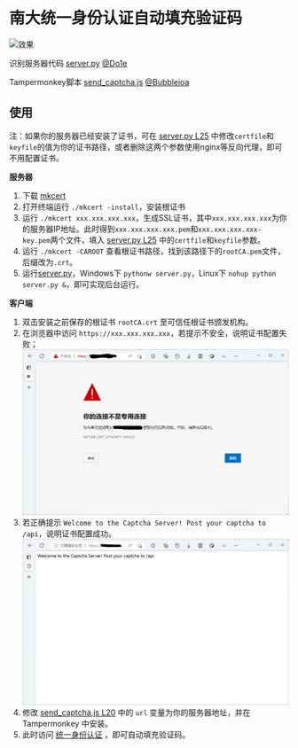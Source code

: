 # 南大统一身份认证自动填充验证码

![效果](img/效果.gif)

识别服务器代码 [server.py](server.py) [@Do1e](https://github.com/Do1e)

Tampermonkey脚本 [send_captcha.js](send_captcha.js) [@Bubbleioa](https://github.com/Bubbleioa)

## 使用

注：如果你的服务器已经安装了证书，可在 [server.py L25](server.py#L25) 中修改`certfile`和`keyfile`的值为你的证书路径，或者删除这两个参数使用nginx等反向代理，即可不用配置证书。

**服务器**

1. 下载 [mkcert](https://github.com/FiloSottile/mkcert/releases)
2. 打开终端运行 `./mkcert -install`，安装根证书
3. 运行 `./mkcert xxx.xxx.xxx.xxx`，生成SSL证书，其中`xxx.xxx.xxx.xxx`为你的服务器IP地址。此时得到`xxx.xxx.xxx.xxx.pem`和`xxx.xxx.xxx.xxx-key.pem`两个文件，填入 [server.py L25](server.py#L25) 中的`certfile`和`keyfile`参数。
4. 运行 `./mkcert -CAROOT` 查看根证书路径，找到该路径下的`rootCA.pem`文件，后缀改为`.crt`。
5. 运行[server.py](server.py)，Windows下 `pythonw server.py`，Linux下 `nohup python server.py &`，即可实现后台运行。

**客户端**

1. 双击安装之前保存的根证书 `rootCA.crt` 至可信任根证书颁发机构。
2. 在浏览器中访问 `https://xxx.xxx.xxx.xxx`，若提示不安全，说明证书配置失败；
   ![证书配置失败](img/证书配置失败.png)
3. 若正确提示 `Welcome to the Captcha Server! Post your captcha to /api`，说明证书配置成功。
   ![证书配置成功](img/证书配置成功.png)
4. 修改 [send_captcha.js L20](send_captcha.js#L20) 中的 `url` 变量为你的服务器地址，并在 Tampermonkey 中安装。
5. 此时访问 [统一身份认证](https://authserver.nju.edu.cn/authserver/login) ，即可自动填充验证码。
